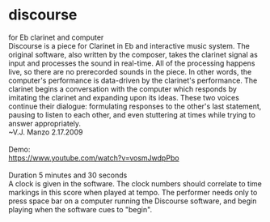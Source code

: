 # discourse
for Eb clarinet and computer
<br>
Discourse is a piece for Clarinet in Eb and interactive music system. The original software, also written by the composer, takes the clarinet signal as input and processes the sound in real-time. All of the processing happens live, so there are no prerecorded sounds in the piece. In other words, the computer's performance is data-driven by the clarinet's performance.
The clarinet begins a conversation with the computer which responds by imitating the clarinet and expanding upon its ideas. These two voices continue their dialogue: formulating responses to the other's last statement, pausing to listen to each other, and even stuttering at times while trying to answer appropriately.
<br>
~V.J. Manzo 2.17.2009<br>
<br>
Demo:<br>
https://www.youtube.com/watch?v=vosmJwdpPbo
<br><br>
Duration 5 minutes and 30 seconds<br>
A clock is given in the software. The clock numbers should correlate to time markings in this score when played at tempo. The performer needs only to press space bar on a computer running the Discourse software, and begin playing when the software cues to "begin".
